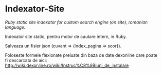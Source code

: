 # Indexator-Site
_Ruby static site indexator for custom search engine (on site), romanian language._

Indexator site static, pentru motor de cautare intern, in Ruby.

Salveaza un fisier json (cuvant => {index_pagina => scor}).

Foloseste formele flexionate preluate din baza de date dexonline care poate fi descarcata de aici:
http://wiki.dexonline.ro/wiki/Instruc%C8%9Biuni_de_instalare


